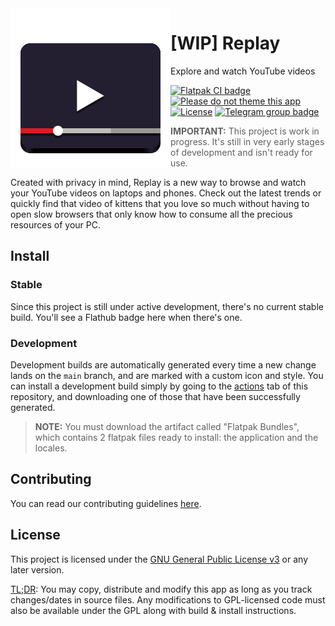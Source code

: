 <img align="left" alt="Project logo" src="data/icons/scalable/apps/com.github.nahuelwexd.Replay.svg" />

# [WIP] Replay

Explore and watch YouTube videos

[![Flatpak CI badge](https://github.com/nahuelwexd/Replay/workflows/Flatpak/badge.svg)](https://github.com/nahuelwexd/Replay/actions?query=workflow:Flatpak)
[![Please do not theme this app](https://stopthemingmy.app/badge.svg)](https://stopthemingmy.app)
[![License](https://img.shields.io/github/license/nahuelwexd/Replay?label=License&logo=gnu)](COPYING)
[![Telegram group badge](https://img.shields.io/badge/Telegram-Join_the_chat-2CA5E0?style=flat&logo=telegram)](https://t.me/ReplayApp)

> **IMPORTANT:** This project is work in progress. It's still in very early
> stages of development and isn't ready for use.

Created with privacy in mind, Replay is a new way to browse and watch your
YouTube videos on laptops and phones. Check out the latest trends or quickly
find that video of kittens that you love so much without having to open slow
browsers that only know how to consume all the precious resources of your PC.

## Install

### Stable

Since this project is still under active development, there's no current stable
build. You'll see a Flathub badge here when there's one.

### Development

Development builds are automatically generated every time a new change lands on
the `main` branch, and are marked with a custom icon and style. You can install
a development build simply by going to the
[actions](https://github.com/nahuelwexd/Replay/actions) tab of this repository,
and downloading one of those that have been successfully generated.

> **NOTE:** You must download the artifact called "Flatpak Bundles", which
> contains 2 flatpak files ready to install: the application and the locales.

## Contributing

You can read our contributing guidelines [here](CONTRIBUTING.md).

## License

This project is licensed under the [GNU General Public License v3](COPYING) or
any later version.

[TL;DR](https://www.tldrlegal.com/l/gpl-3.0): You may copy, distribute and
modify this app as long as you track changes/dates in source files. Any
modifications to GPL-licensed code must also be available under the GPL along
with build & install instructions.
